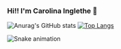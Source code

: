 ### Hi!! I'm Carolina Inglethe 👋
<!--
**CarolinaInglethe/CarolinaInglethe** is a ✨ _special_ ✨ repository because its `README.md` (this file) appears on your GitHub profile.

Here are some ideas to get you started:

- 🌱 I’m currently learning ...
- 👯 I’m looking to collaborate on ...
- 🤔 I’m looking for help with ...
- 💬 Ask me about ...
- 📫 How to reach me: ...
- 😄 Pronouns: ...
- ⚡ Fun fact: ...
-->
![Anurag's GitHub stats](https://github-readme-stats.vercel.app/api?username=CarolinaInglethe&show_icons=true&theme=dracula)
[![Top Langs](https://github-readme-stats.vercel.app/api/top-langs/?username=CarolinaInglethe&layout=compact&theme=dracula)](https://github.com/CarolinaInglethe/github-readme-stats)

![Snake animation](CarolinaInglethe)
